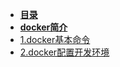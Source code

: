 * [**目录**](/README.md)
* [**docker简介**](/docker/README.md)
 * [1.docker基本命令](/docker/1.docker基本命令.md)
 * [2.docker配置开发环境](/docker/2.docker配置开发环境.md)

